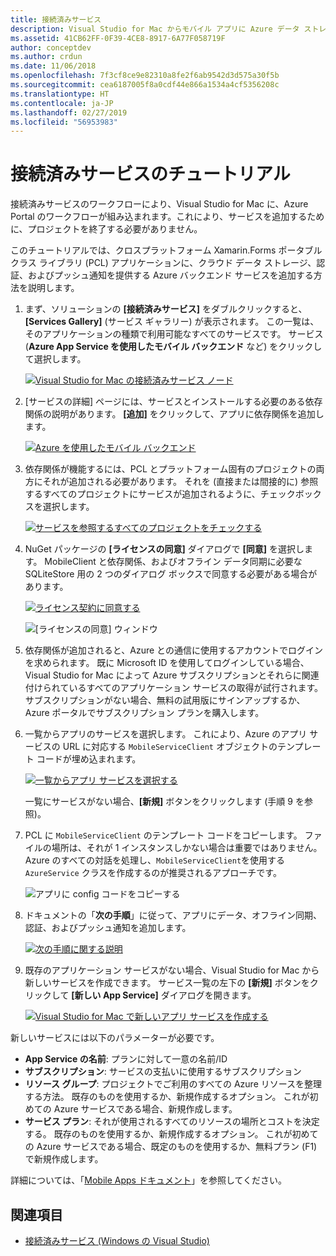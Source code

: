 ```yaml
---
title: 接続済みサービス
description: Visual Studio for Mac からモバイル アプリに Azure データ ストレージ、認証、およびプッシュ通知を追加する
ms.assetid: 41CB62FF-0F39-4CE8-8917-6A77F058719F
author: conceptdev
ms.author: crdun
ms.date: 11/06/2018
ms.openlocfilehash: 7f3cf8ce9e82310a8fe2f6ab9542d3d575a30f5b
ms.sourcegitcommit: cea6187005f8a0cdf44e866a1534a4cf5356208c
ms.translationtype: HT
ms.contentlocale: ja-JP
ms.lasthandoff: 02/27/2019
ms.locfileid: "56953983"
---
```

# <a name="connected-services-walkthrough"></a>接続済みサービスのチュートリアル

接続済みサービスのワークフローにより、Visual Studio for Mac に、Azure Portal のワークフローが組み込まれます。これにより、サービスを追加するために、プロジェクトを終了する必要がありません。

このチュートリアルでは、クロスプラットフォーム Xamarin.Forms ポータブル クラス ライブラリ (PCL) アプリケーションに、クラウド データ ストレージ、認証、およびプッシュ通知を提供する Azure バックエンド サービスを追加する方法を説明します。

1. まず、ソリューションの **[接続済みサービス]** をダブルクリックすると、**[Services Gallery]** \(サービス ギャラリー\) が表示されます。
  この一覧は、そのアプリケーションの種類で利用可能なすべてのサービスです。 サービス (**Azure App Service を使用したモバイル バックエンド** など) をクリックして選択します。

    [![Visual Studio for Mac の接続済みサービス ノード](media/connected-services-image001-sml.png "Visual Studio for Mac の接続済みサービス ノード")](media/connected-services-image001.png#lightbox)

2. [サービスの詳細] ページには、サービスとインストールする必要のある依存関係の説明があります。
  **[追加]** をクリックして、アプリに依存関係を追加します。

    [![Azure を使用したモバイル バックエンド](media/connected-services-image002-sml.png "Azure を使用したモバイル バックエンド")](media/connected-services-image002.png#lightbox)

3. 依存関係が機能するには、PCL とプラットフォーム固有のプロジェクトの両方にそれが追加される必要があります。
  それを (直接または間接的に) 参照するすべてのプロジェクトにサービスが追加されるように、チェックボックスを選択します。

    [![サービスを参照するすべてのプロジェクトをチェックする](media/connected-services-image003-sml.png "サービスを参照するすべてのプロジェクトをチェックする")](media/connected-services-image003.png#lightbox)

4. NuGet パッケージの **[ライセンスの同意]** ダイアログで **[同意]** を選択します。
  MobileClient と依存関係、およびオフライン データ同期に必要な SQLiteStore 用の 2 つのダイアログ ボックスで同意する必要がある場合があります。

    [![ライセンス契約に同意する](media/connected-services-image004-sml.png "ライセンス契約に同意する")](media/connected-services-image004.png#lightbox)

    ![[ライセンスの同意] ウィンドウ](media/connected-services-image005.png "[ライセンスの同意] ウィンドウ")

5. 依存関係が追加されると、Azure との通信に使用するアカウントでログインを求められます。
  既に Microsoft ID を使用してログインしている場合、Visual Studio for Mac によって Azure サブスクリプションとそれらに関連付けられているすべてのアプリケーション サービスの取得が試行されます。 サブスクリプションがない場合、無料の試用版にサインアップするか、Azure ポータルでサブスクリプション プランを購入します。

6. 一覧からアプリのサービスを選択します。 これにより、Azure のアプリ サービスの URL に対応する `MobileServiceClient` オブジェクトのテンプレート コードが埋め込まれます。

    [![一覧からアプリ サービスを選択する](media/connected-services-image006-sml.png "一覧からアプリ サービスを選択する")](media/connected-services-image006.png#lightbox)

    一覧にサービスがない場合、**[新規]** ボタンをクリックします (手順 9 を参照)。

7. PCL に `MobileServiceClient` のテンプレート コードをコピーします。 ファイルの場所は、それが 1 インスタンスしかない場合は重要ではありません。
  Azure のすべての対話を処理し、`MobileServiceClient`を使用する `AzureService` クラスを作成するのが推奨されるアプローチです。

    ![アプリに config コードをコピーする](media/connected-services-image007.png "アプリに config コードをコピーする")

8. ドキュメントの「**次の手順**」に従って、アプリにデータ、オフライン同期、認証、およびプッシュ通知を追加します。

    [![次の手順に関する説明](media/connected-services-image008-sml.png "次の手順に関する説明")](media/connected-services-image008.png#lightbox)

9. 既存のアプリケーション サービスがない場合、Visual Studio for Mac から新しいサービスを作成できます。
  サービス一覧の左下の **[新規]** ボタンをクリックして **[新しい App Service]** ダイアログを開きます。

    [![Visual Studio for Mac で新しいアプリ サービスを作成する](media/connected-services-image009-sml.png "Visual Studio for Mac で新しいアプリ サービスを作成する")](media/connected-services-image009.png#lightbox)

新しいサービスには以下のパラメーターが必要です。

- **App Service の名前**: プランに対して一意の名前/ID
- **サブスクリプション**: サービスの支払いに使用するサブスクリプション
- **リソース グループ**: プロジェクトでご利用のすべての Azure リソースを整理する方法。 既存のものを使用するか、新規作成するオプション。 これが初めての Azure サービスである場合、新規作成します。
- **サービス プラン**: それが使用されるすべてのリソースの場所とコストを決定する。 既存のものを使用するか、新規作成するオプション。 これが初めての Azure サービスである場合、既定のものを使用するか、無料プラン (F1) で新規作成します。

詳細については、「[Mobile Apps ドキュメント](/azure/app-service-mobile/)」を参照してください。

## <a name="see-also"></a>関連項目

- [接続済みサービス (Windows の Visual Studio)](/visualstudio/azure/vs-azure-tools-connected-services-storage)